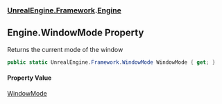 ### [UnrealEngine.Framework](./UnrealEngine-Framework.md 'UnrealEngine.Framework').[Engine](./UnrealEngine-Framework-Engine.md 'UnrealEngine.Framework.Engine')
## Engine.WindowMode Property
Returns the current mode of the window  
```csharp
public static UnrealEngine.Framework.WindowMode WindowMode { get; }
```
#### Property Value
[WindowMode](./UnrealEngine-Framework-WindowMode.md 'UnrealEngine.Framework.WindowMode')  
